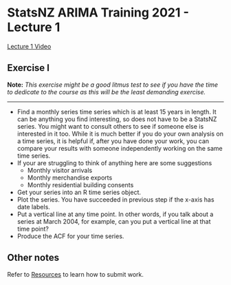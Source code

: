 # StatsNZ ARIMA Training 2021 - Lecture 1

[Lecture 1 Video](https://statsnewzealand-my.sharepoint.com/:v:/r/personal/steve_white_stats_govt_nz/Documents/Recordings/ARIMA%20Modelling%20-%20Lesson%201-20210923_094007-Meeting%20Recording.mp4?csf=1&web=1&e=dTMYc8)




## Exercise I  

**Note:** *This exercise might be a good litmus test to see if you have the time to dedicate to the course as this will be the least demanding exercise.*


***  

* Find a monthly series time series which is at least 15 years in length. It
can be anything you find interesting, so does not have to be a StatsNZ
series. You might want to consult others to see if someone else is interested
in it too. While it is much better if you do your own analysis on a time
series, it is helpful if, after you have done your work, you can compare
your results with someone independently working on the same time series.   
* If your are struggling to think of anything here are some suggestions   
    * Monthly visitor arrivals   
    * Monthly merchandise exports   
    * Monthly residential building consents   
* Get your series into an R time series object.   
* Plot the series. You have succeeded in previous step if the x-axis has date labels.   
* Put a vertical line at any time point. In other words, if you talk about a series at March 2004, for example, can you put a vertical line at that time point?
* Produce the ACF for your time series.   

## Other notes

Refer to [Resources](https://gitlabstats-prd/StatsMethods/time-series-network/learning/arima-modelling/resources) to learn how to submit work.
